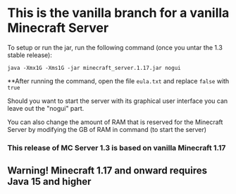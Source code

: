 # This is the vanilla branch for a vanilla Minecraft Server

To setup or run the jar, run the following command (once you untar the 1.3 stable release):

`java -Xmx1G -Xms1G -jar minecraft_server.1.17.jar nogui`

**After running the command, open the file `eula.txt` and replace `false` with `true`

Should you want to start the server with its graphical user interface you can leave out the "nogui" part.

You can also change the amount of RAM that is reserved for the Minecraft Server by modifying the GB of RAM in command (to start the server)

### This release of MC Server 1.3 is based on vanilla Minecraft 1.17
## Warning! Minecraft 1.17 and onward requires Java 15 and higher